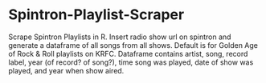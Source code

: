 # Spintron-Playlist-Scraper
Scrape Spintron Playlists in R. Insert radio show url on spintron and generate a dataframe of all songs from all shows. Default is for Golden Age of Rock &amp; Roll playlists on KRFC. Dataframe contains artist, song, record label, year (of record? of song?), time song was played, date of show was played, and year when show aired.
